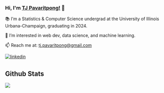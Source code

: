 ### Hi, I'm [TJ Pavaritpong!](https://teetajp.github.io) 👋

📚 I'm a Statistics & Computer Science undergrad at the University of Illinois Urbana-Champaign, graduating in 2024.

👀 I’m interested in web dev, data science, and machine learning.


<!-- 💻 Check out my website at [https://teetajp.github.io](https://teetajp.github.io/) -->

📫 Reach me at: <a href="mailto:tj.pavaritpong@gmail.com">tj.pavaritpong@gmail.com</a>

<div align="left">
<!-- <a href="https://github.com/teetajp" target="_blank">
<img src=https://img.shields.io/badge/github-%2324292e.svg?&style=for-the-badge&logo=github&logoColor=white alt=github style="margin-bottom: 5px;" />
</a> -->
<a href="https://linkedin.com/in/tj-pavaritpong" target="_blank">
<img src=https://img.shields.io/badge/linkedin-%231E77B5.svg?&style=for-the-badge&logo=linkedin&logoColor=white alt=linkedin style="margin-bottom: 5px;" />
</a>
  
## Github Stats  
<!--   <a href="https://github.com/teetajp/">
    <img align="center" src="https://github-readme-stats.vercel.app/api?username=teetajp&theme=monokai" />
  </a> -->
  <a href="https://github.com/teetajp/">
    <img align="center" src="https://github-readme-stats.vercel.app/api/top-langs/?username=teetajp&layout=compact&theme=monokai" />
  </a>
